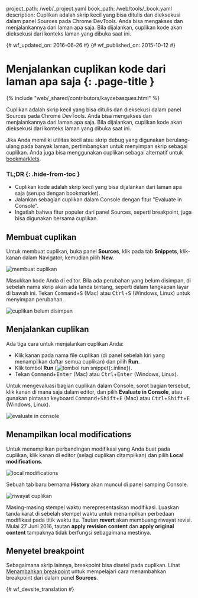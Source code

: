 project_path: /web/_project.yaml
book_path: /web/tools/_book.yaml
description: Cuplikan adalah skrip kecil yang bisa ditulis dan dieksekusi dalam panel Sources pada Chrome DevTools. Anda bisa mengakses dan menjalankannya dari laman apa saja. Bila dijalankan, cuplikan kode akan dieksekusi dari konteks laman yang dibuka saat ini.

{# wf_updated_on: 2016-06-26 #}
{# wf_published_on: 2015-10-12 #}

# Menjalankan cuplikan kode dari laman apa saja {: .page-title }

{% include "web/_shared/contributors/kaycebasques.html" %}

Cuplikan adalah skrip kecil yang bisa ditulis dan dieksekusi 
dalam panel Sources pada Chrome DevTools. Anda bisa mengakses dan menjalankannya 
dari laman apa saja. Bila dijalankan, cuplikan kode akan dieksekusi dari konteks 
laman yang dibuka saat ini.

Jika Anda memiliki utilitas kecil atau skrip debug yang 
digunakan berulang-ulang pada banyak laman, pertimbangkan untuk menyimpan skrip sebagai cuplikan.
Anda juga bisa menggunakan cuplikan sebagai alternatif untuk 
[bookmarklets](https://en.wikipedia.org/wiki/Bookmarklet).


### TL;DR {: .hide-from-toc }
- Cuplikan kode adalah skrip kecil yang bisa dijalankan dari laman apa saja (serupa dengan bookmarklet).
- Jalankan sebagian cuplikan dalam Console dengan fitur "Evaluate in Console".
- Ingatlah bahwa fitur populer dari panel Sources, seperti breakpoint, juga bisa digunakan bersama cuplikan.


## Membuat cuplikan

Untuk membuat cuplikan, buka panel **Sources**, klik pada tab **Snippets**,
klik-kanan dalam Navigator, kemudian pilih **New**.

![membuat cuplikan](images/create-snippet.png)

Masukkan kode Anda di editor. Bila ada perubahan yang belum disimpan, di sebelah nama skrip
akan ada tanda bintang, seperti dalam tangkapan layar di bawah ini.
Tekan <kbd>Command</kbd>+<kbd>S</kbd> (Mac) atau <kbd>Ctrl</kbd>+<kbd>S</kbd>
(Windows, Linux) untuk menyimpan perubahan. 

![cuplikan belum disimpan](images/unsaved-snippet.png)

## Menjalankan cuplikan

Ada tiga cara untuk menjalankan cuplikan Anda: 

* Klik kanan pada nama file cuplikan (di panel sebelah kiri yang menampilkan daftar
  semua cuplikan) dan pilih **Run**.
* Klik tombol **Run** (![tombol 
  run snippet](images/run.png){:.inline}).
* Tekan <kbd>Command</kbd>+<kbd>Enter</kbd> (Mac) atau 
  <kbd>Ctrl</kbd>+<kbd>Enter</kbd> (Windows, Linux).

Untuk mengevaluasi bagian cuplikan dalam Console, sorot 
bagian tersebut, klik kanan di mana saja dalam editor, dan pilih **Evaluate in 
Console**, atau gunakan pintasan keyboard 
<kbd>Command</kbd>+<kbd>Shift</kbd>+<kbd>E</kbd> (Mac) atau
<kbd>Ctrl</kbd>+<kbd>Shift</kbd>+<kbd>E</kbd> (Windows, Linux).

![evaluate in console](images/evaluate-in-console.png)

## Menampilkan local modifications

<!-- TODO apply revision content doesn't really work... -->

Untuk menampilkan perbandingan modifikasi yang Anda buat pada cuplikan, klik kanan di 
editor (selagi cuplikan ditampilkan) dan pilih **Local modifications**.

![local modifications](images/local-modifications.png)

Sebuah tab baru bernama **History** akan muncul di panel samping Console.

![riwayat cuplikan](images/snippet-history.png)

Masing-masing stempel waktu merepresentasikan modifikasi. Luaskan tanda karat di sebelah
stempel waktu untuk menampilkan perbedaan modifikasi pada titik waktu itu.
Tautan **revert** akan membuang riwayat revisi. Mulai 27 Juni 2016, tautan
**apply revision content** dan **apply original content** tampaknya
tidak berfungsi sebagaimana mestinya.

## Menyetel breakpoint

Sebagaimana skrip lainnya, breakpoint bisa disetel pada cuplikan. Lihat
[Menambahkan breakpoint](/web/tools/chrome-devtools/debug/breakpoints/add-breakpoints)
untuk mempelajari cara menambahkan breakpoint dari dalam panel **Sources**.


{# wf_devsite_translation #}
